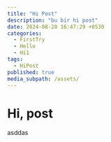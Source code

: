 ```yaml
---
title: "Hi Post"
description: "bu bir hi post"
date: 2024-08-20 16:47:29 +0530
categories:
  - FirstTry
  - Hello
  - Hi1
tags:
  - HiPost
published: true
media_subpath: /assets/
---
```


# Hi, post
asddas